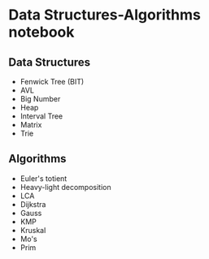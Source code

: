 # Data Structures-Algorithms notebook
## Data Structures
- Fenwick Tree (BIT)
- AVL 
- Big Number
- Heap
- Interval Tree
- Matrix
- Trie

## Algorithms
- Euler's totient
- Heavy-light decomposition
- LCA
- Dijkstra
- Gauss
- KMP
- Kruskal
- Mo's
- Prim
